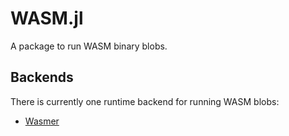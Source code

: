 # WASM.jl

A package to run WASM binary blobs.

## Backends

There is currently one runtime backend for running WASM blobs:
  * [Wasmer](https://github.com/wasmerio/wasmer)
